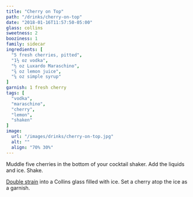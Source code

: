```yaml
---
title: "Cherry on Top"
path: "/drinks/cherry-on-top"
date: "2018-01-16T11:57:50-05:00"
glass: collins
sweetness: 2
booziness: 1
family: sidecar
ingredients: [
  "5 fresh cherries, pitted",
  "1½ oz vodka",
  "½ oz Luxardo Maraschino",
  "¾ oz lemon juice",
  "¼ oz simple syrup"
]
garnish: 1 fresh cherry
tags: [
  "vodka",
  "maraschino",
  "cherry",
  "lemon",
  "shaken"
]
image:
  url: "/images/drinks/cherry-on-top.jpg"
  alt: ""
  align: "70% 30%"
---
```

Muddle five cherries in the bottom of your cocktail shaker. Add the liquids and ice. Shake.

[Double strain](/techniques/straining/#double-straining) into a Collins glass filled with ice. Set a cherry atop the ice as a garnish.
